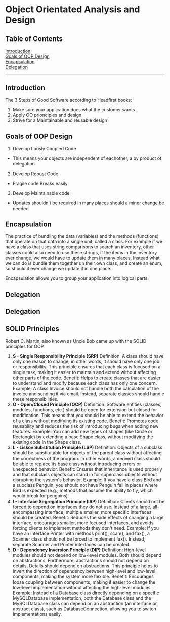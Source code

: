 # Object Orientated Analysis and Design
 
## Table of Contents

[Introduction](#introduction)  
[Goals of OOP Design](#goals)  
[Encapsulation](#encapsulation)  
[Delegation](#delegation)  



___

<a name="introduction"></a>
## Introduction

The 3 Steps of Good Software according to Headfirst books:
1. Make sure your application does what the customer wants
2. Apply OO prionciples and design
3. Strive for a Maintainable and reusable design

<a name="goals"></a>
## Goals of OOP Design

1. Develop Loosly Coupled Code
- This means your objects are independent of eachother, a by product of delegation

2. Develop Robust Code
- Fragile code Breaks easily

3. Develop Maintainable code
- Updates shouldn't be required in many places should a minor change be needed


<a name="encapsulation"></a>
## Encapsulation

The practice of bundling the data (variables) and the methods (functions) that operate on that data into a single unit, called a class.
For example if we have a class that uses string comparisons to search an inventory, other classes could also need to use these strings, if the items in the inventory ever change, we would have to update them in many places. Instead what we can do is bundle them together un their own class, and create an enum, so should it ever change we update it in one place.

Encapsulation allows you to group your application into logical parts.
<a name="delegation"></a>
## Delegation



<a name="delegation"></a>
## Delegation


<a name="solid"></a>
## SOLID Principles

Robert C. Martin, also known as Uncle Bob came up with the SOLID principles for OOP

1. **S - Single Responsibility Principle (SRP)**
Definition: A class should have only one reason to change; in other words, it should have only one job or responsibility. This principle ensures that each class is focused on a single task, making it easier to maintain and extend without affecting other parts of the code.
Benefit: Helps to create classes that are easier to understand and modify because each class has only one concern.
Example: A class Invoice should not handle both the calculation of the invoice and sending it via email. Instead, separate classes should handle these responsibilities.
2. **O - Open/Closed Principle (OCP)**
Definition: Software entities (classes, modules, functions, etc.) should be open for extension but closed for modification. This means that you should be able to extend the behavior of a class without modifying its existing code.
Benefit: Promotes code reusability and reduces the risk of introducing bugs when adding new features.
Example: You can add new types of shapes (like Circle or Rectangle) by extending a base Shape class, without modifying the existing code in the Shape class.
3. **L - Liskov Substitution Principle (LSP)**
Definition: Objects of a subclass should be substitutable for objects of the parent class without affecting the correctness of the program. In other words, a derived class should be able to replace its base class without introducing errors or unexpected behavior.
Benefit: Ensures that inheritance is used properly and that subclass objects can stand in for superclass objects without disrupting the system's behavior.
Example: If you have a class Bird and a subclass Penguin, you should not have Penguin fail in places where Bird is expected (e.g., methods that assume the ability to fly, which would break for penguins).
4. **I - Interface Segregation Principle (ISP)**
Definition: Clients should not be forced to depend on interfaces they do not use. Instead of a large, all-encompassing interface, multiple smaller, more specific interfaces should be created.
Benefit: Reduces the side effects of changing a large interface, encourages smaller, more focused interfaces, and avoids forcing clients to implement methods they don't need.
Example: If you have an interface Printer with methods print(), scan(), and fax(), a Scanner class should not be forced to implement fax(). Instead, separate Scanner and Printer interfaces can be created.
5. **D - Dependency Inversion Principle (DIP)**
Definition: High-level modules should not depend on low-level modules. Both should depend on abstractions. Furthermore, abstractions should not depend on details. Details should depend on abstractions. This principle helps to invert the direction of dependency between high-level and low-level components, making the system more flexible.
Benefit: Encourages loose coupling between components, making it easier to change the low-level implementation without affecting the high-level modules.
Example: Instead of a Database class directly depending on a specific MySQLDatabase implementation, both the Database class and the MySQLDatabase class can depend on an abstraction (an interface or abstract class), such as DatabaseConnection, allowing you to switch implementations easily.
